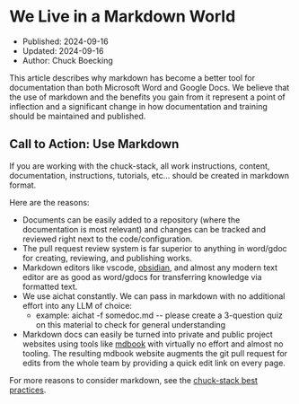 # We Live in a Markdown World

- Published: 2024-09-16
- Updated: 2024-09-16
- Author: Chuck Boecking

This article describes why markdown has become a better tool for documentation than both Microsoft Word and Google Docs. We believe that the use of markdown and the benefits you gain from it represent a point of inflection and a significant change in how documentation and training should be maintained and published.

## Call to Action: Use Markdown

If you are working with the chuck-stack, all work instructions, content, documentation, instructions, tutorials, etc... should be created in markdown format.

Here are the reasons:

- Documents can be easily added to a repository (where the documentation is most relevant) and changes can be tracked and reviewed right next to the code/configuration.
- The pull request review system is far superior to anything in word/gdoc for creating, reviewing, and publishing works.
- Markdown editors like vscode, [obsidian](https://obsidian.md), and almost any modern text editor are as good as word/gdocs for transferring knowledge via formatted text.
- We use aichat constantly. We can pass in markdown with no additional effort into any LLM of choice:
  - example: aichat -f somedoc.md -- please create a 3-question quiz on this material to check for general understanding
- Markdown docs can easily be turned into private and public project websites using tools like [mdbook](https://rust-lang.github.io/mdBook/) with virtually no effort and almost no tooling. The resulting mdbook website augments the git pull request for edits from the whole team by providing a quick edit link on every page.

For more reasons to consider markdown, see the [chuck-stack best practices](./best-practices.md).
